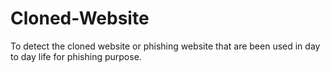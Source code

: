 # Cloned-Website

To detect the cloned website or phishing website that are been used in day to day life for phishing purpose.
